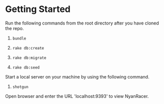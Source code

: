 Getting Started
===============

Run the following commands from the root directory after you have cloned the repo.

1) `bundle`

2) `rake db:create`

3) `rake db:migrate`

4) `rake db:seed`

Start a local server on your machine by using the following command.

1) `shotgun`

Open browser and enter the URL 'localhost:9393' to view NyanRacer. 
